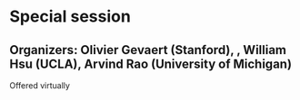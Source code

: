 # Special session
## Organizers: Olivier Gevaert (Stanford), , William Hsu (UCLA), Arvind Rao (University of Michigan)

Offered virtually
